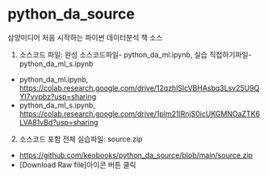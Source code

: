 # python_da_source

삼양미디어 처음 시작하는 파이썬 데이터분석 책 소스

1. 소스코드 파일: 완성 소스코드파일- python_da_ml.ipynb, 실습 직접하기파일- python_da_ml_s.ipynb
- python_da_ml.ipynb, https://colab.research.google.com/drive/12qzhlSlcVBHAsbq3Lsv25U9QYI7vypbz?usp=sharing
- python_da_ml_s.ipynb, https://colab.research.google.com/drive/1plm21lRnjS0icUKGMNOaZTK6LVA81vBd?usp=sharing

2. 소스코드 포함 전체 실습파일: source.zip
- https://github.com/keobooks/python_da_source/blob/main/source.zip
- [Download Raw file]아이콘 버튼 클릭
